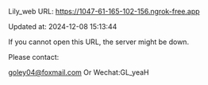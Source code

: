 Lily_web URL: https://1047-61-165-102-156.ngrok-free.app

Updated at: 2024-12-08 15:13:44

If you cannot open this URL, the server might be down.

Please contact: 

goley04@foxmail.com Or Wechat:GL_yeaH